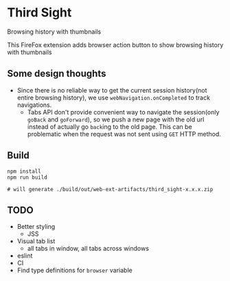 # Third Sight

Browsing history with thumbnails

This FireFox extension adds browser action button to show browsing history with thumbnails


## Some design thoughts

* Since there is no reliable way to get the current session history(not entire browsing history),
  we use `webNavigation.onCompleted` to track navigations.
    * Tabs API don't provide convenient way to navigate the session(only `goBack` and `goForward`),
      so we push a new page with the old url instead of actually go `back`ing to the old page.
      This can be problematic when the request was not sent using `GET` HTTP method.


## Build

```
npm install
npm run build

# will generate ./build/out/web-ext-artifacts/third_sight-x.x.x.zip
```


## TODO

* Better styling
    * JSS
* Visual tab list
  * all tabs in window, all tabs across windows
* eslint
* CI
* Find type definitions for `browser` variable

